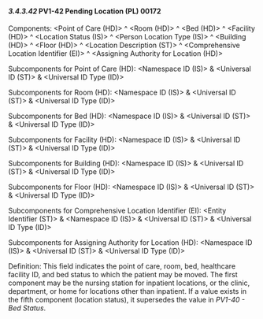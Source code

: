 #### *3.4.3.42* PV1-42 Pending Location (PL) 00172

Components: &lt;Point of Care (HD)> ^ &lt;Room (HD)> ^ &lt;Bed (HD)> ^ &lt;Facility (HD)> ^ &lt;Location Status (IS)> ^ &lt;Person Location Type (IS)> ^ &lt;Building (HD)> ^ &lt;Floor (HD)> ^ &lt;Location Description (ST)> ^ &lt;Comprehensive Location Identifier (EI)> ^ &lt;Assigning Authority for Location (HD)>

Subcomponents for Point of Care (HD): &lt;Namespace ID (IS)> & &lt;Universal ID (ST)> & &lt;Universal ID Type (ID)>

Subcomponents for Room (HD): &lt;Namespace ID (IS)> & &lt;Universal ID (ST)> & &lt;Universal ID Type (ID)>

Subcomponents for Bed (HD): &lt;Namespace ID (IS)> & &lt;Universal ID (ST)> & &lt;Universal ID Type (ID)>

Subcomponents for Facility (HD): &lt;Namespace ID (IS)> & &lt;Universal ID (ST)> & &lt;Universal ID Type (ID)>

Subcomponents for Building (HD): &lt;Namespace ID (IS)> & &lt;Universal ID (ST)> & &lt;Universal ID Type (ID)>

Subcomponents for Floor (HD): &lt;Namespace ID (IS)> & &lt;Universal ID (ST)> & &lt;Universal ID Type (ID)>

Subcomponents for Comprehensive Location Identifier (EI): &lt;Entity Identifier (ST)> & &lt;Namespace ID (IS)> & &lt;Universal ID (ST)> & &lt;Universal ID Type (ID)>

Subcomponents for Assigning Authority for Location (HD): &lt;Namespace ID (IS)> & &lt;Universal ID (ST)> & &lt;Universal ID Type (ID)>

Definition: This field indicates the point of care, room, bed, healthcare facility ID, and bed status to which the patient may be moved. The first component may be the nursing station for inpatient locations, or the clinic, department, or home for locations other than inpatient. If a value exists in the fifth component (location status), it supersedes the value in _PV1-40 - Bed Status_.
